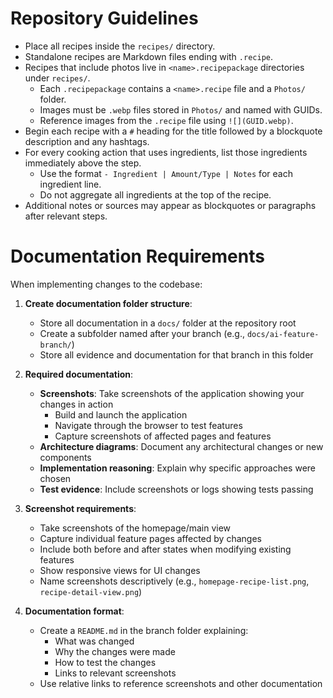 # Repository Guidelines

- Place all recipes inside the `recipes/` directory.
- Standalone recipes are Markdown files ending with `.recipe`.
- Recipes that include photos live in `<name>.recipepackage` directories under `recipes/`.
  - Each `.recipepackage` contains a `<name>.recipe` file and a `Photos/` folder.
  - Images must be `.webp` files stored in `Photos/` and named with GUIDs.
  - Reference images from the `.recipe` file using `![](GUID.webp)`.
- Begin each recipe with a `#` heading for the title followed by a blockquote description and any hashtags.
- For every cooking action that uses ingredients, list those ingredients immediately above the step.
  - Use the format `- Ingredient | Amount/Type | Notes` for each ingredient line.
  - Do not aggregate all ingredients at the top of the recipe.
- Additional notes or sources may appear as blockquotes or paragraphs after relevant steps.

# Documentation Requirements

When implementing changes to the codebase:

1. **Create documentation folder structure**:
   - Store all documentation in a `docs/` folder at the repository root
   - Create a subfolder named after your branch (e.g., `docs/ai-feature-branch/`)
   - Store all evidence and documentation for that branch in this folder

2. **Required documentation**:
   - **Screenshots**: Take screenshots of the application showing your changes in action
     - Build and launch the application
     - Navigate through the browser to test features
     - Capture screenshots of affected pages and features
   - **Architecture diagrams**: Document any architectural changes or new components
   - **Implementation reasoning**: Explain why specific approaches were chosen
   - **Test evidence**: Include screenshots or logs showing tests passing

3. **Screenshot requirements**:
   - Take screenshots of the homepage/main view
   - Capture individual feature pages affected by changes
   - Include both before and after states when modifying existing features
   - Show responsive views for UI changes
   - Name screenshots descriptively (e.g., `homepage-recipe-list.png`, `recipe-detail-view.png`)

4. **Documentation format**:
   - Create a `README.md` in the branch folder explaining:
     - What was changed
     - Why the changes were made
     - How to test the changes
     - Links to relevant screenshots
   - Use relative links to reference screenshots and other documentation
